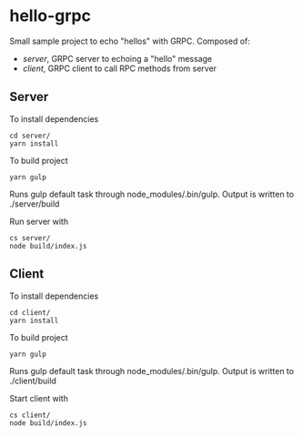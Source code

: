 # hello-grpc

Small sample project to echo "hellos" with GRPC. Composed of:

  + *server*, GRPC server to echoing a "hello" message
  + *client*, GRPC client to call RPC methods from server

## Server

To install dependencies
```
cd server/
yarn install
```

To build project
```
yarn gulp
```
Runs gulp default task through node_modules/.bin/gulp.
Output is written to ./server/build

Run server with
```
cs server/
node build/index.js
```

## Client

To install dependencies
```
cd client/
yarn install
```

To build project
```
yarn gulp
```
Runs gulp default task through node_modules/.bin/gulp.
Output is written to ./client/build

Start client with
```
cs client/
node build/index.js
```
